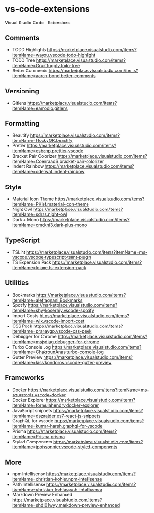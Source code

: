 # vs-code-extensions
Visual Studio Code - Extensions

## Comments

- TODO Highlights https://marketplace.visualstudio.com/items?itemName=wayou.vscode-todo-highlight
- TODO Tree https://marketplace.visualstudio.com/items?itemName=Gruntfuggly.todo-tree
- Better Comments https://marketplace.visualstudio.com/items?itemName=aaron-bond.better-comments

## Versioning

- Gitlens https://marketplace.visualstudio.com/items?itemName=eamodio.gitlens

## Formatting

- Beautify https://marketplace.visualstudio.com/items?itemName=HookyQR.beautify
- Pretier https://marketplace.visualstudio.com/items?itemName=esbenp.prettier-vscode
- Bracket Pair Colorizer https://marketplace.visualstudio.com/items?itemName=CoenraadS.bracket-pair-colorizer
- Indent Rainbow https://marketplace.visualstudio.com/items?itemName=oderwat.indent-rainbow

## Style

- Material Icon Theme https://marketplace.visualstudio.com/items?itemName=PKief.material-icon-theme
- Night Owl https://marketplace.visualstudio.com/items?itemName=sdras.night-owl
- Dark + Mono https://marketplace.visualstudio.com/items?itemName=cmckni3.dark-plus-mono

## TypeScript

- TSLint https://marketplace.visualstudio.com/items?itemName=ms-vscode.vscode-typescript-tslint-plugin
- TS Expension Pack https://marketplace.visualstudio.com/items?itemName=loiane.ts-extension-pack

## Utilities

- Bookmarks https://marketplace.visualstudio.com/items?itemName=alefragnani.Bookmarks
- Spotify https://marketplace.visualstudio.com/items?itemName=shyykoserhiy.vscode-spotify
- Import Costs https://marketplace.visualstudio.com/items?itemName=wix.vscode-import-cost
- CSS Peek https://marketplace.visualstudio.com/items?itemName=pranaygp.vscode-css-peek
- Debugger for Chrome https://marketplace.visualstudio.com/items?itemName=msjsdiag.debugger-for-chrome
- Turbo Console Log https://marketplace.visualstudio.com/items?itemName=ChakrounAnas.turbo-console-log
- Gutter Preview https://marketplace.visualstudio.com/items?itemName=kisstkondoros.vscode-gutter-preview

## Frameworks

- Docker https://marketplace.visualstudio.com/items?itemName=ms-azuretools.vscode-docker
- Docker Explorer https://marketplace.visualstudio.com/items?itemName=formulahendry.docker-explorer
- JavaScript snippets https://marketplace.visualstudio.com/items?itemName=dsznajder.es7-react-js-snippets
- GraphQL for vscode https://marketplace.visualstudio.com/items?itemName=kumar-harsh.graphql-for-vscode
- Prisma https://marketplace.visualstudio.com/items?itemName=Prisma.prisma
- Styled Components https://marketplace.visualstudio.com/items?itemName=jpoissonnier.vscode-styled-components

## More

- npm Intellisense https://marketplace.visualstudio.com/items?itemName=christian-kohler.npm-intellisense
- Path Intellisense https://marketplace.visualstudio.com/items?itemName=christian-kohler.path-intellisense
- Markdown Preview Enhanced https://marketplace.visualstudio.com/items?itemName=shd101wyy.markdown-preview-enhanced

